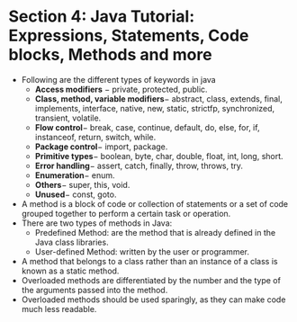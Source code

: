 # Section 4: Java Tutorial: Expressions, Statements, Code blocks, Methods and more
- Following are the different types of keywords in java
    -   **Access modifiers**  − private, protected, public.
    -   **Class, method, variable modifiers**− abstract, class, extends, final, implements, interface, native, new, static, strictfp, synchronized, transient, volatile.
    -   **Flow control**− break, case, continue, default, do, else, for, if, instanceof, return, switch, while.
    -   **Package control**− import, package.
    -   **Primitive types**− boolean, byte, char, double, float, int, long, short.
    -   **Error handling**− assert, catch, finally, throw, throws, try.
    -   **Enumeration**− enum.
    -   **Others**− super, this, void.
    -   **Unused**− const, goto.
- A method is a block of code or collection of statements or a set of code grouped together to perform a certain task or operation.
- There are two types of methods in Java:
    - Predefined Method: are the method that is already defined in the Java class libraries.
    - User-defined Method: written by the user or programmer.
- A method that belongs to a class rather than an instance of a class is known as a static method.
- Overloaded methods are differentiated by the number and the type of the arguments passed into the method.
- Overloaded methods should be used sparingly, as they can make code much less readable.